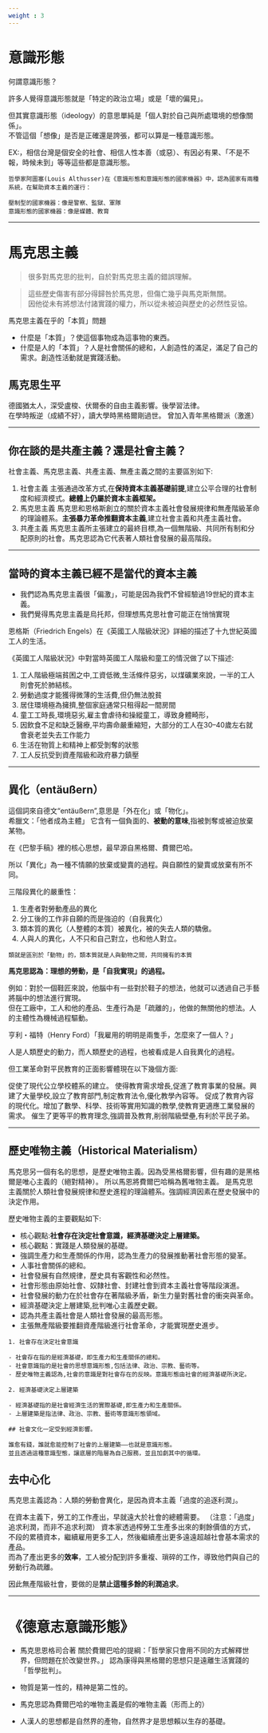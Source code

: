 ```yaml
---
weight : 3
---
```


# 意識形態

何謂意識形態？  

許多人覺得意識形態就是「特定的政治立場」或是「壞的偏見」。  

但其實意識形態（ideology）的意思單純是「個人對於自己與所處環境的想像關係」。  
不管這個「想像」是否是正確還是誇張，都可以算是一種意識形態。

EX:，相信台灣是個安全的社會、相信人性本善（或惡）、有因必有果、「不是不報，時候未到」等等這些都是意識形態。

```tpl
哲學家阿圖塞(Louis Althusser)在《意識形態和意識形態的國家機器》中，認為國家有兩種系統，在幫助資本主義的運行：  

壓制型的國家機器：像是警察、監獄、軍隊
意識形態的國家機器：像是媒體、教育
```

---

# 馬克思主義
> 很多對馬克思的批判，自於對馬克思主義的錯誤理解。

> 這些歷史傷害有部分得歸咎於馬克思，但傷亡幾乎與馬克斯無關。  
> 因他從未有將想法付諸實踐的權力，所以從未被迫與歷史的必然性妥協。

馬克思主義在乎的「本質」問題
- 什麼是「本質」？使這個事物成為這事物的東西。
- 什麼是人的「本質」？人是社會關係的總和，人創造性的滿足，滿足了自己的需求。創造性活動就是實踐活動。

## 馬克思生平

德國猶太人，深受盧梭、伏爾泰的自由主義影響。後學習法律。  
在學時叛逆（成績不好），讀大學時黑格爾剛過世。
曾加入青年黑格爾派（激進）

---
## 你在談的是共產主義？還是社會主義？
社會主義、馬克思主義、共產主義、無產主義之間的主要區別如下:

1. 社會主義
主張通過改革方式,在**保持資本主義基礎前提**,建立公平合理的社會制度和經濟模式。**總體上仍屬於資本主義框架。**
2. 馬克思主義
馬克思和恩格斯創立的關於資本主義社會發展規律和無產階級革命的理論體系。**主張暴力革命推翻資本主義**,建立社會主義和共產主義社會。
3. 共產主義 
馬克思主義所主張建立的最終目標,為一個無階級、共同所有制和分配原則的社會。馬克思認為它代表著人類社會發展的最高階段。

---

## 當時的資本主義已經不是當代的資本主義

- 我們認為馬克思主義很「偏激」，可能是因為我們不曾經驗過19世紀的資本主義。
- 我們覺得馬克思主義是烏托邦，但理想馬克思社會可能正在悄悄實現

恩格斯（Friedrich Engels）在《英國工人階級狀況》詳細的描述了十九世紀英國工人的生活。

《英國工人階級狀況》中對當時英國工人階級和童工的情況做了以下描述:

1. 工人階級極端貧困之中,工資低微,生活條件惡劣，以煤礦業來說，一半的工人則會死於肺結核。
2. 勞動過度才能獲得微薄的生活費,但仍無法脫貧
3. 居住環境極為擁擠,整個家庭通常只租得起一間房間
4. 童工工時長,環境惡劣,雇主會虐待和操縱童工，導致身體畸形，
7. 因飲食不足和缺乏醫療,平均壽命嚴重縮短，大部分的工人在30–40歲左右就會衰老並失去工作能力
8. 生活在物質上和精神上都受剝奪的狀態
9. 工人反抗受到資產階級和政府暴力鎮壓

---

## 異化（entäußern）

這個詞來自德文“entäußern”,意思是「外在化」或「物化」。  
希臘文：「他者成為主體」
它含有一個負面的、**被動的意味**,指被剝奪或被迫放棄某物。

在《巴黎手稿》裡的核心思想，最早源自黑格爾、費爾巴哈。

所以「異化」為一種不情願的放棄或變賣的過程。與自願性的變賣或放棄有所不同。

三階段異化的嚴重性：
1. 生產者對勞動產品的異化
2. 分工後的工作非自願的而是強迫的（自我異化）
3. 類本質的異化（人整體的本質）被異化，被的失去人類的驕傲。
4. 人與人的異化，人不只和自己對立，也和他人對立。

```tpl
類就是區別於「動物」的，類本質就是人與動物之間，共同擁有的本質
```

**馬克思認為：理想的勞動，是「自我實現」的過程。**  

例如：對於一個鞋匠來說，他腦中有一些對於鞋子的想法，他就可以透過自己手藝將腦中的想法進行實現。  
但在工廠中，工人和他的產品、生產行為是「疏離的」，他做的無關他的想法。人的主體性為機械過程驅動。

亨利・福特（Henry Ford）「我雇用的明明是兩隻手，怎麼來了一個人？」

人是人類歷史的動力，而人類歷史的過程，也被看成是人自我異化的過程。


但工業革命對平民教育的正面影響體現在以下幾個方面:

促使了現代公立學校體系的建立。
使得教育需求增長,促進了教育事業的發展。興建了大量學校,設立了教育部門,制定教育法令,優化教學內容等。
促成了教育內容的現代化。增加了數學、科學、技術等實用知識的教學,使教育更適應工業發展的需求。
催生了更等平的教育理念,強調普及教育,削弱階級壁壘,有利於平民子弟。

---

## 歷史唯物主義（Historical Materialism）

馬克思另一個有名的思想，是歷史唯物主義。因為受黑格爾影響，但有趣的是黑格爾是唯心主義的（絕對精神）。
所以馬恩將費爾巴哈稱為舊唯物主義。
是馬克思主義關於人類社會發展規律和歷史進程的理論體系。強調經濟因素在歷史發展中的決定作用。

歷史唯物主義的主要觀點如下:

- 核心觀點:**社會存在決定社會意識，經濟基礎決定上層建築。**
- 核心觀點：實踐是人類發展的基礎。
- 強調生產力和生產關係的作用，認為生產力的發展推動著社會形態的變革。
- 人事社會關係的總和。
- 社會發展有自然規律，歷史具有客觀性和必然性。
- 社會形態由原始社會、奴隸社會、封建社會到資本主義社會等階段演進。
- 社會發展的動力在於社會存在著階級矛盾，新生力量對舊社會的衝突與革命。
- 經濟基礎決定上層建築,批判唯心主義歷史觀。
- 認為共產主義社會是人類社會發展的最高形態。
- 主張無產階級要推翻資產階級進行社會革命，才能實現歷史進步。

```
1. 社會存在決定社會意識

- 社會存在指的是經濟基礎，即生產力和生產關係的總和。
- 社會意識指的是社會的思想意識形態,包括法律、政治、宗教、藝術等。
- 歷史唯物主義認為,社會的意識是對社會存在的反映。意識形態由社會的經濟基礎所決定。

2. 經濟基礎決定上層建築

- 經濟基礎指的是社會經濟生活的實際基礎,即生產力和生產關係。
- 上層建築是指法律、政治、宗教、藝術等意識形態領域。

## 社會文化一定受到經濟影響。

誰愈有錢，誰就愈能控制了社會的上層建築——也就是意識形態。  
並且透過這種意識型態，讓底層的階層為自己服務，並且加劇其中的循環。
```
## 去中心化

馬克思主義認為：人類的勞動會異化，是因為資本主義「過度的追逐利潤」。  

在資本主義下，勞工的工作產出，早就遠大於社會的總體需要。 （注意：「過度」追求利潤，而非不追求利潤）
資本家透過榨勞工生產多出來的剩餘價值的方式，不段的累積資本，繼續雇用更多工人，然後繼續產出更多遠遠超越社會基本需求的產品。  
而為了產出更多的**效率**，工人被分配到許多重複、瑣碎的工作，導致他們與自己的勞動行為疏離。

因此無產階級社會，要做的是**禁止這種多餘的利潤追求**。

---

# 《德意志意識形態》

- 馬克思恩格司合著
關於費爾巴哈的提綱：「哲學家只會用不同的方式解釋世界，但問題在於改變世界。」
認為康得與黑格爾的思想只是遠離生活實踐的「哲學批判」。
- 物質是第一性的，精神是第二性的。

- 馬克思認為費爾巴哈的唯物主義是假的唯物主義（形而上的）

- 人漢人的思想都是自然界的產物，自然界才是思想賴以生存的基礎。